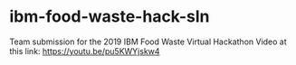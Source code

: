 # ibm-food-waste-hack-sln
Team submission for the 2019 IBM Food Waste Virtual Hackathon
Video at this link: https://youtu.be/pu5KWYjskw4

